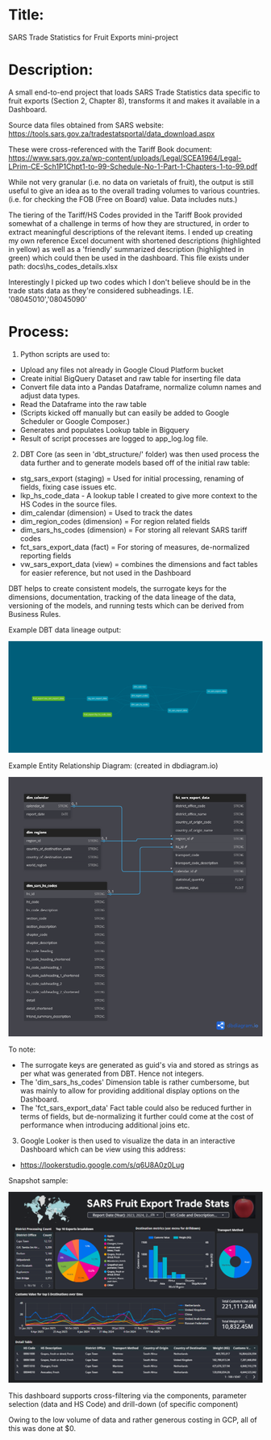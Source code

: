 # Title:
SARS Trade Statistics for Fruit Exports mini-project

# Description:
A small end-to-end project that loads SARS Trade Statistics data specific to fruit exports (Section 2, Chapter 8), transforms it and makes it available in a Dashboard.

Source data files obtained from SARS website: https://tools.sars.gov.za/tradestatsportal/data_download.aspx

These were cross-referenced with the Tariff Book document: https://www.sars.gov.za/wp-content/uploads/Legal/SCEA1964/Legal-LPrim-CE-Sch1P1Chpt1-to-99-Schedule-No-1-Part-1-Chapters-1-to-99.pdf

While not very granular (i.e. no data on varietals of fruit), the output is still useful to give an idea as to the overall trading volumes to various countries.
(i.e. for checking the FOB (Free on Board) value. Data includes nuts.)

The tiering of the Tariff/HS Codes provided in the Tariff Book provided somewhat of a challenge in terms of how they are structured, in order to extract meaningful descriptions of the relevant items. I ended up creating my own reference Excel document with shortened descriptions (highlighted in yellow) as well as a 'friendly' summarized description (highlighted in green) which could then be used in the dashboard. 
This file exists under path: docs\hs_codes_details.xlsx

Interestingly I picked up two codes which I don't believe should be in the trade stats data as they're considered subheadings. I.E. '08045010','08045090'


# Process:
1) Python scripts are used to:
- Upload any files not already in Google Cloud Platform bucket
- Create initial BigQuery Dataset and raw table for inserting file data
- Convert file data into a Pandas Dataframe, normalize column names and adjust data types.
- Read the Dataframe into the raw table
- (Scripts kicked off manually but can easily be added to Google Scheduler or Google Composer.)
- Generates and populates Lookup table in Bigquery
- Result of script processes are logged to app_log.log file.


2) DBT Core (as seen in 'dbt_structure/' folder) was then used process the data further and to generate models based off of the initial raw table:
- stg_sars_export (staging) = Used for initial processing, renaming of fields, fixing case issues etc.
- lkp_hs_code_data - A lookup table I created to give more context to the HS Codes in the source files.
- dim_calendar (dimension) = Used to track the dates
- dim_region_codes (dimension) = For region related fields
- dim_sars_hs_codes (dimension) = For storing all relevant SARS tariff codes
- fct_sars_export_data (fact) = For storing of measures, de-normalized reporting fields
- vw_sars_export_data (view) = combines the dimensions and fact tables for easier reference, but not used in the Dashboard 

DBT helps to create consistent models, the surrogate keys for the dimensions, documentation, tracking of the data lineage of the data, versioning of the models, and running tests which can be derived from Business Rules.

Example DBT data lineage output:

![alt text](https://github.com/intrepidza/fruit_export_dashboard/blob/main/assets/dbt-dag.png?raw=true)


Example Entity Relationship Diagram: (created in dbdiagram.io)

![alt text](https://github.com/intrepidza/fruit_export_dashboard/blob/main/assets/ERD.png?raw=true)

To note:
- The surrogate keys are generated as guid's via and stored as strings as per what was generated from DBT. Hence not integers.
- The 'dim_sars_hs_codes' Dimension table is rather cumbersome, but was mainly to allow for providing additional display options on the Dashboard.
- The 'fct_sars_export_data' Fact table could also be reduced further in terms of fields, but de-normalizing it further could come at the cost of performance when introducing additional joins etc.


3) Google Looker is then used to visualize the data in an interactive Dashboard which can be view using this address:

- https://lookerstudio.google.com/s/q6U8A0z0Lug


Snapshot sample:

![alt text](https://github.com/intrepidza/fruit_export_dashboard/blob/main/assets/Snapshot.png?raw=true)


This dashboard supports cross-filtering via the components, parameter selection (data and HS Code) and drill-down (of specific component)

Owing to the low volume of data and rather generous costing in GCP, all of this was done at $0.
